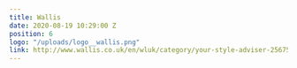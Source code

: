 ```yaml
---
title: Wallis
date: 2020-08-19 10:29:00 Z
position: 6
logo: "/uploads/logo__wallis.png"
link: http://www.wallis.co.uk/en/wluk/category/your-style-adviser-2567573/home?geoip=noredirect
---
```



